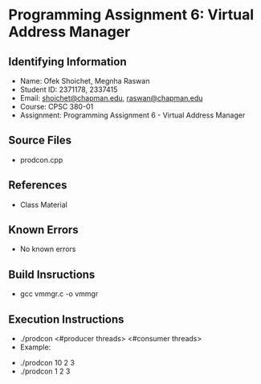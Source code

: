 # Programming Assignment 6: Virtual Address Manager

## Identifying Information

* Name: Ofek Shoichet, Megnha Raswan
* Student ID: 2371178, 2337415
* Email: shoichet@chapman.edu, raswan@chapman.edu
* Course: CPSC 380-01
* Assignment: Programming Assignment 6 - Virtual Address Manager

## Source Files

* prodcon.cpp

## References

* Class Material

## Known Errors

* No known errors

## Build Insructions

* gcc vmmgr.c -o vmmgr

## Execution Instructions

* ./prodcon <delay> <#producer threads> <#consumer threads>
* Example:
- ./prodcon 10 2 3
- ./prodcon 1 2 3

